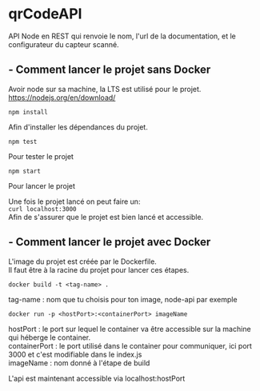 # qrCodeAPI
API Node en REST qui renvoie le nom, l'url de la documentation, et le configurateur du capteur scanné.

## - Comment lancer le projet sans Docker

Avoir node sur sa machine, la LTS est utilisé pour le projet.  
https://nodejs.org/en/download/

`npm install`

Afin d'installer les dépendances du projet.

`npm test`

Pour tester le projet

`npm start`

Pour lancer le projet

Une fois le projet lancé on peut faire un:  
`curl localhost:3000`  
Afin de s'assurer que le projet est bien lancé et accessible.

##  - Comment lancer le projet avec Docker

L'image du projet est créée par le Dockerfile.  
Il faut être à la racine du projet pour lancer ces étapes.

`docker build -t <tag-name> .`

tag-name : nom que tu choisis pour ton image, node-api par exemple

`docker run -p <hostPort>:<containerPort> imageName`

hostPort : le port sur lequel le container va être accessible sur la machine qui héberge le container.  
containerPort : le port utilisé dans le container pour communiquer, ici port 3000 et c'est modifiable dans le index.js  
imageName : nom donné à l'étape de build


L'api est maintenant accessible via localhost:hostPort
